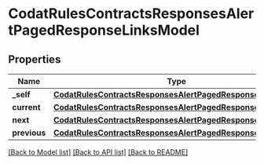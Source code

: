 # CodatRulesContractsResponsesAlertPagedResponseLinksModel

## Properties
Name | Type | Description | Notes
------------ | ------------- | ------------- | -------------
**_self** | [**CodatRulesContractsResponsesAlertPagedResponseHrefModel**](CodatRulesContractsResponsesAlertPagedResponseHrefModel.md) |  | [optional] 
**current** | [**CodatRulesContractsResponsesAlertPagedResponseHrefModel**](CodatRulesContractsResponsesAlertPagedResponseHrefModel.md) |  | [optional] 
**next** | [**CodatRulesContractsResponsesAlertPagedResponseHrefModel**](CodatRulesContractsResponsesAlertPagedResponseHrefModel.md) |  | [optional] 
**previous** | [**CodatRulesContractsResponsesAlertPagedResponseHrefModel**](CodatRulesContractsResponsesAlertPagedResponseHrefModel.md) |  | [optional] 

[[Back to Model list]](../README.md#documentation-for-models) [[Back to API list]](../README.md#documentation-for-api-endpoints) [[Back to README]](../README.md)

